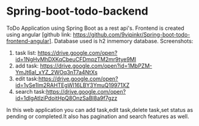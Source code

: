 # Spring-boot-todo-backend
ToDo Application using Spring Boot as a rest api's.
Frontend is created using angular [github link: https://github.com/9vipinkr/Spring-boot-todo-frontend-angular].
Database used is h2 inmemory database.
Screenshots:
1) task list: https://drive.google.com/open?id=1NgHvMhDXKqCbeuCFDmpzTM2mr9tye9MI
2) add task: https://drive.google.com/open?id=1MbPZM-YmJt6aI_xYZ_2WOq3nT7a4NtXs
3) edit task:https://drive.google.com/open?id=1ySe1lm2RAHTEgWI16LBY3YmuQ19971XZ  
4) search task:https://drive.google.com/open?id=1dIgAtIziPdoitHpQ8OnzSaBl8a9f7gzz

In this web application you can add task,edit task,delete task,set status as pending or completed.It also has pagination and search features as well.

